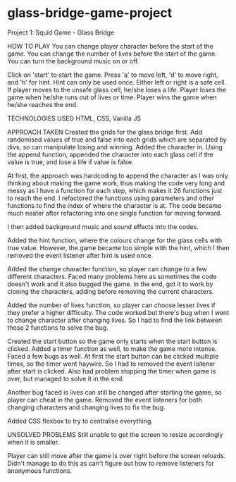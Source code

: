 # glass-bridge-game-project

Project 1: Squid Game - Glass Bridge

HOW TO PLAY
You can change player character before the start of the game.
You can change the number of lives before the start of the game.
You can turn the background music on or off.

Click on 'start' to start the game.
Press 'a' to move left, 'd' to move right, and 'h' for hint. Hint can only be used once.
Either left or right is a safe cell.
If player moves to the unsafe glass cell, he/she loses a life.
Player loses the game when he/she runs out of lives or time.
Player wins the game when he/she reaches the end.

TECHNOLOGIES USED
HTML, CSS, Vanilla JS

APPROACH TAKEN
Created the grids for the glass bridge first.
Add randomised values of true and false into each grids which are separated by divs, so can manipulate losing and winning.
Added the character in. Using the append function, appended the character into each glass cell if the value is true, and lose a life if value is false.

At first, the approach was hardcoding to append the character as I was only thinking about making the game work, thus making the code very long and messy as I have a function for each step, which makes it 26 functions just to reach the end.
I refactored the functions using parameters and other functions to find the index of where the character is at. The code became much neater after refactoring into one single function for moving forward.

I then added background music and sound effects into the codes.

Added the hint function, where the colours change for the glass cells with true value. However, the game became too simple with the hint, which I then removed the event listener after hint is used once.

Added the change character function, so player can change to a few different characters. Faced many problems here as sometimes the code doesn't work and it also bugged the game. In the end, got it to work by cloning the characters, adding before removing the current characters.

Added the number of lives function, so player can choose lesser lives if they prefer a higher difficulty. The code worked but there's bug when I went to change character after changing lives. So I had to find the link between those 2 functions to solve the bug.

Created the start button so the game only starts when the start button is clicked. Added a timer function as well, to make the game more intense. Faced a few bugs as well. At first the start button can be clicked multiple times, so the timer went haywire. So I had to removed the event listener after start is clicked. Also had problem stopping the timer when game is over, but managed to solve it in the end.

Another bug faced is lives can still be changed after starting the game, so player can cheat in the game. Removed the event listeners for both changing characters and changing lives to fix the bug.

Added CSS flexbox to try to centralise everything.

UNSOLVED PROBLEMS
Still unable to get the screen to resize accordingly when it is smaller.

Player can still move after the game is over right before the screen reloads. Didn't manage to do this as can't figure out how to remove listeners for anonymous functions.
